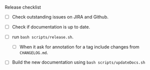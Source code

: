 Release checklist
- [ ] Check outstanding issues on JIRA and Github.
- [ ] Check if documentation is up to date.
- [ ] run `bash scripts/release.sh`.
    - [ ] When it ask for annotation for a tag include changes from 
    `CHANGELOG.md`.
- [ ] Build the new documentation using `bash scripts/updateDocs.sh`

